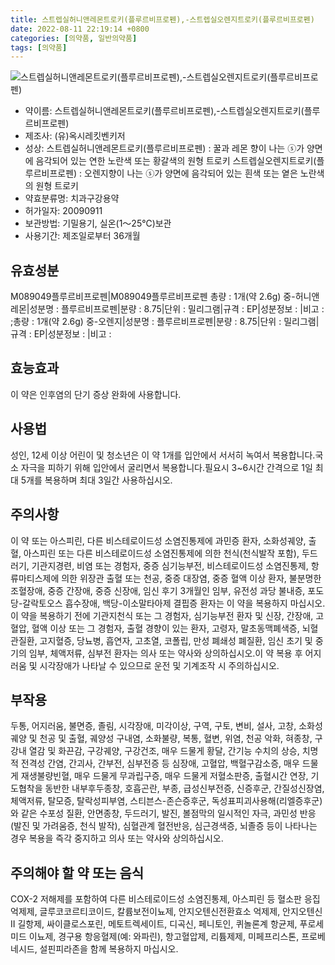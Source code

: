 ```yaml
---
title: 스트렙실허니앤레몬트로키(플루르비프로펜),-스트렙실오렌지트로키(플루르비프로펜)
date: 2022-08-11 22:19:14 +0800
categories: [의약품, 일반의약품]
tags: [의약품]
---
```

![스트렙실허니앤레몬트로키(플루르비프로펜),-스트렙실오렌지트로키(플루르비프로펜)](https://nedrug.mfds.go.kr/pbp/cmn/itemImageDownload/1NqFP7I3D40)

- 약이름: 스트렙실허니앤레몬트로키(플루르비프로펜),-스트렙실오렌지트로키(플루르비프로펜)
- 제조사: (유)옥시레킷벤키저
- 성상: 스트렙실허니앤레몬트로키(플루르비프로펜) : 꿀과 레몬 향이 나는 ⓢ가 양면에 음각되어 있는 연한 노란색 또는 황갈색의 원형 트로키
스트렙실오렌지트로키(플루르비프로펜) : 오렌지향이 나는 ⓢ가 양면에 음각되어 있는 흰색 또는 옅은 노란색의 원형 트로키
- 약효분류명: 치과구강용약
- 허가일자: 20090911
- 보관방법: 기밀용기, 실온(1～25℃)보관
- 사용기간: 제조일로부터 36개월
## 유효성분
M089049플루르비프로펜|M089049플루르비프로펜
총량 : 1개(약 2.6g) 중-허니앤레몬|성분명 : 플루르비프로펜|분량 : 8.75|단위 : 밀리그램|규격 : EP|성분정보 : |비고 : ;총량 : 1개(약 2.6g) 중-오렌지|성분명 : 플루르비프로펜|분량 : 8.75|단위 : 밀리그램|규격 : EP|성분정보 : |비고 :
## 효능효과
이 약은 인후염의 단기 증상 완화에 사용합니다.
## 사용법
성인, 12세 이상 어린이 및 청소년은 이 약 1개를 입안에서 서서히 녹여서 복용합니다.국소 자극을 피하기 위해 입안에서 굴리면서 복용합니다.필요시 3~6시간 간격으로 1일 최대 5개를 복용하며 최대 3일간 사용하십시오.
## 주의사항
이 약 또는 아스피린, 다른 비스테로이드성 소염진통제에 과민증 환자, 소화성궤양, 출혈, 아스피린 또는 다른 비스테로이드성 소염진통제에 의한 천식(천식발작 포함), 두드러기, 기관지경련, 비염 또는 경험자, 중증 심기능부전, 비스테로이드성 소염진통제, 항류마티스제에 의한 위장관 출혈 또는 천공, 중증 대장염, 중증 혈액 이상 환자, 불분명한 조혈장애, 중증 간장애, 중증 신장애, 임신 후기 3개월인 임부, 유전성 과당 불내증, 포도당-갈락토오스 흡수장애, 백당-이소말타아제 결핍증 환자는 이 약을 복용하지 마십시오.이 약을 복용하기 전에 기관지천식 또는 그 경험자, 심기능부전 환자 및 신장, 간장애, 고혈압, 혈액 이상 또는 그 경험자, 출혈 경향이 있는 환자, 고령자, 말초동맥폐색증, 뇌혈관질환, 고지혈증, 당뇨병, 흡연자, 고초열, 코폴립, 만성 폐쇄성 폐질환, 임신 초기 및 중기의 임부, 체액저류, 심부전 환자는 의사 또는 약사와 상의하십시오.이 약 복용 후 어지러움 및 시각장애가 나타날 수 있으므로 운전 및 기계조작 시 주의하십시오.
## 부작용
두통, 어지러움, 불면증, 졸림, 시각장애, 미각이상, 구역, 구토, 변비, 설사, 고창, 소화성 궤양 및 천공 및 출혈, 궤양성 구내염, 소화불량, 복통, 혈변, 위염, 천공 악화, 혀종창, 구강내 열감 및 화끈감, 구강궤양, 구강건조, 매우 드물게 황달, 간기능 수치의 상승, 치명적 전격성 간염, 간괴사, 간부전, 심부전증 등 심장애, 고혈압, 백혈구감소증, 매우 드물게 재생불량빈혈, 매우 드물게 무과립구증, 매우 드물게 저혈소판증, 출혈시간 연장, 기도협착을 동반한 내부후두종창, 호흡곤란, 부종, 급성신부전증, 신증후군, 간질성신장염, 체액저류, 탈모증, 탈락성피부염, 스티븐스-존슨증후군, 독성표피괴사용해(리엘증후군)와 같은 수포성 질환, 안면종창, 두드러기, 발진, 볼점막의 일시적인 자극, 과민성 반응(발진 및 가려움증, 천식 발작), 심혈관계 혈전반응, 심근경색증, 뇌졸증 등이 나타나는 경우 복용을 즉각 중지하고 의사 또는 약사와 상의하십시오.
## 주의해야 할 약 또는 음식
COX-2 저해제를 포함하여 다른 비스테로이드성 소염진통제, 아스피린 등 혈소판 응집 억제제, 글루코코르티코이드, 칼륨보전이뇨제, 안지오텐신전환효소 억제제, 안지오텐신 II 길항제, 싸이클로스포린, 메토트렉세이트, 디곡신, 페니토인, 퀴놀론계 항균제, 푸로세미드 이뇨제, 경구용 항응혈제(예: 와파린), 항고혈압제, 리튬제제, 미페프리스톤, 프로베네시드, 설핀피라존을 함께 복용하지 마십시오.
